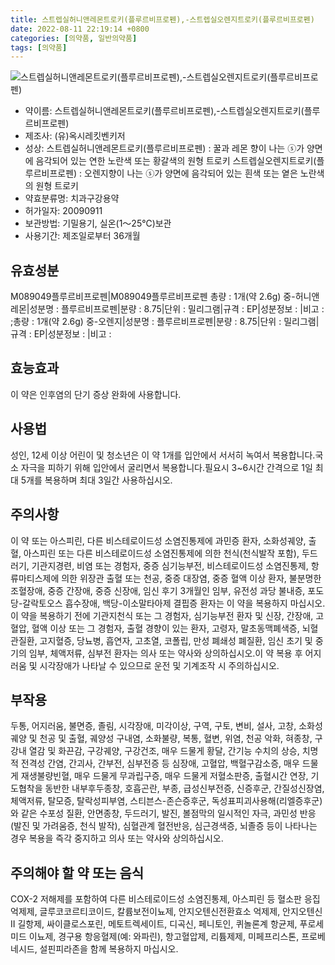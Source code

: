 ```yaml
---
title: 스트렙실허니앤레몬트로키(플루르비프로펜),-스트렙실오렌지트로키(플루르비프로펜)
date: 2022-08-11 22:19:14 +0800
categories: [의약품, 일반의약품]
tags: [의약품]
---
```

![스트렙실허니앤레몬트로키(플루르비프로펜),-스트렙실오렌지트로키(플루르비프로펜)](https://nedrug.mfds.go.kr/pbp/cmn/itemImageDownload/1NqFP7I3D40)

- 약이름: 스트렙실허니앤레몬트로키(플루르비프로펜),-스트렙실오렌지트로키(플루르비프로펜)
- 제조사: (유)옥시레킷벤키저
- 성상: 스트렙실허니앤레몬트로키(플루르비프로펜) : 꿀과 레몬 향이 나는 ⓢ가 양면에 음각되어 있는 연한 노란색 또는 황갈색의 원형 트로키
스트렙실오렌지트로키(플루르비프로펜) : 오렌지향이 나는 ⓢ가 양면에 음각되어 있는 흰색 또는 옅은 노란색의 원형 트로키
- 약효분류명: 치과구강용약
- 허가일자: 20090911
- 보관방법: 기밀용기, 실온(1～25℃)보관
- 사용기간: 제조일로부터 36개월
## 유효성분
M089049플루르비프로펜|M089049플루르비프로펜
총량 : 1개(약 2.6g) 중-허니앤레몬|성분명 : 플루르비프로펜|분량 : 8.75|단위 : 밀리그램|규격 : EP|성분정보 : |비고 : ;총량 : 1개(약 2.6g) 중-오렌지|성분명 : 플루르비프로펜|분량 : 8.75|단위 : 밀리그램|규격 : EP|성분정보 : |비고 :
## 효능효과
이 약은 인후염의 단기 증상 완화에 사용합니다.
## 사용법
성인, 12세 이상 어린이 및 청소년은 이 약 1개를 입안에서 서서히 녹여서 복용합니다.국소 자극을 피하기 위해 입안에서 굴리면서 복용합니다.필요시 3~6시간 간격으로 1일 최대 5개를 복용하며 최대 3일간 사용하십시오.
## 주의사항
이 약 또는 아스피린, 다른 비스테로이드성 소염진통제에 과민증 환자, 소화성궤양, 출혈, 아스피린 또는 다른 비스테로이드성 소염진통제에 의한 천식(천식발작 포함), 두드러기, 기관지경련, 비염 또는 경험자, 중증 심기능부전, 비스테로이드성 소염진통제, 항류마티스제에 의한 위장관 출혈 또는 천공, 중증 대장염, 중증 혈액 이상 환자, 불분명한 조혈장애, 중증 간장애, 중증 신장애, 임신 후기 3개월인 임부, 유전성 과당 불내증, 포도당-갈락토오스 흡수장애, 백당-이소말타아제 결핍증 환자는 이 약을 복용하지 마십시오.이 약을 복용하기 전에 기관지천식 또는 그 경험자, 심기능부전 환자 및 신장, 간장애, 고혈압, 혈액 이상 또는 그 경험자, 출혈 경향이 있는 환자, 고령자, 말초동맥폐색증, 뇌혈관질환, 고지혈증, 당뇨병, 흡연자, 고초열, 코폴립, 만성 폐쇄성 폐질환, 임신 초기 및 중기의 임부, 체액저류, 심부전 환자는 의사 또는 약사와 상의하십시오.이 약 복용 후 어지러움 및 시각장애가 나타날 수 있으므로 운전 및 기계조작 시 주의하십시오.
## 부작용
두통, 어지러움, 불면증, 졸림, 시각장애, 미각이상, 구역, 구토, 변비, 설사, 고창, 소화성 궤양 및 천공 및 출혈, 궤양성 구내염, 소화불량, 복통, 혈변, 위염, 천공 악화, 혀종창, 구강내 열감 및 화끈감, 구강궤양, 구강건조, 매우 드물게 황달, 간기능 수치의 상승, 치명적 전격성 간염, 간괴사, 간부전, 심부전증 등 심장애, 고혈압, 백혈구감소증, 매우 드물게 재생불량빈혈, 매우 드물게 무과립구증, 매우 드물게 저혈소판증, 출혈시간 연장, 기도협착을 동반한 내부후두종창, 호흡곤란, 부종, 급성신부전증, 신증후군, 간질성신장염, 체액저류, 탈모증, 탈락성피부염, 스티븐스-존슨증후군, 독성표피괴사용해(리엘증후군)와 같은 수포성 질환, 안면종창, 두드러기, 발진, 볼점막의 일시적인 자극, 과민성 반응(발진 및 가려움증, 천식 발작), 심혈관계 혈전반응, 심근경색증, 뇌졸증 등이 나타나는 경우 복용을 즉각 중지하고 의사 또는 약사와 상의하십시오.
## 주의해야 할 약 또는 음식
COX-2 저해제를 포함하여 다른 비스테로이드성 소염진통제, 아스피린 등 혈소판 응집 억제제, 글루코코르티코이드, 칼륨보전이뇨제, 안지오텐신전환효소 억제제, 안지오텐신 II 길항제, 싸이클로스포린, 메토트렉세이트, 디곡신, 페니토인, 퀴놀론계 항균제, 푸로세미드 이뇨제, 경구용 항응혈제(예: 와파린), 항고혈압제, 리튬제제, 미페프리스톤, 프로베네시드, 설핀피라존을 함께 복용하지 마십시오.
